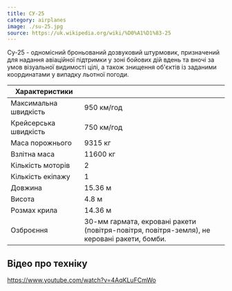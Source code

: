 ```yaml
---
title: СУ-25
category: airplanes
image: ./su-25.jpg
source: https://uk.wikipedia.org/wiki/%D0%A1%D1%83-25
---
```


Су-25 - одномісний броньований дозвуковий штурмовик, призначений для надання авіаційної підтримки у зоні бойових дій вдень та вночі за умов візуальної видимості цілі, а також знищення об'єктів із заданими координатами у випадку льотної погоди.

| Характеристики        |                                                                                                 |
| --------------------- | ------------------------------------------------------------------------------------------- |
| Максимальна швидкість | 950 км/год                                                                                  |
| Крейсерська швидкість | 750 км/год                                                                                  |
| Маса порожнього       | 9315 кг                                                                                     |
| Взлітна маса          | 11600 кг                                                                                    |
| Кількість моторів     | 2                                                                                           |
| Кількість екіпажу     | 1                                                                                           |
| Довжина               | 15.36 м                                                                                     |
| Висота                | 4.8 м                                                                                       |
| Розмах крила          | 14.36 м                                                                                     |
| Озброєння             | 30-мм гармата, екровані ракети (повітря-повітря, повітря-земля), не керовані ракети, бомби. |

## Відео про техніку

https://www.youtube.com/watch?v=4AqKLuFCmWo
